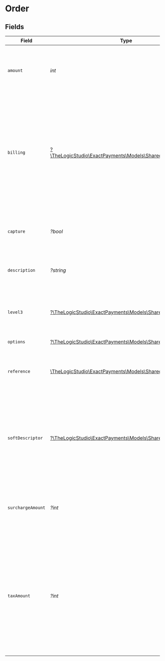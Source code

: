 # Order


## Fields

| Field                                                                                                                                                                                                 | Type                                                                                                                                                                                                  | Required                                                                                                                                                                                              | Description                                                                                                                                                                                           | Example                                                                                                                                                                                               |
| ----------------------------------------------------------------------------------------------------------------------------------------------------------------------------------------------------- | ----------------------------------------------------------------------------------------------------------------------------------------------------------------------------------------------------- | ----------------------------------------------------------------------------------------------------------------------------------------------------------------------------------------------------- | ----------------------------------------------------------------------------------------------------------------------------------------------------------------------------------------------------- | ----------------------------------------------------------------------------------------------------------------------------------------------------------------------------------------------------- |
| `amount`                                                                                                                                                                                              | *int*                                                                                                                                                                                                 | :heavy_check_mark:                                                                                                                                                                                    | Amount in smallest currency unit, eg: cents, including all surcharges, taxes etc.                                                                                                                     | 123                                                                                                                                                                                                   |
| `billing`                                                                                                                                                                                             | [?\TheLogicStudio\ExactPayments\Models\Shared\CustomerDetails](../../Models/Shared/CustomerDetails.md)                                                                                                | :heavy_minus_sign:                                                                                                                                                                                    | Optional billing details for the customer. If you have enabled AVS filters on your terminal, this becomes mandatory and AVS checks will be performed on the address.                                  |                                                                                                                                                                                                       |
| `capture`                                                                                                                                                                                             | *?bool*                                                                                                                                                                                               | :heavy_minus_sign:                                                                                                                                                                                    | Set this to false if you only want to authorize for the amount. Defaults to true.                                                                                                                     | true                                                                                                                                                                                                  |
| `description`                                                                                                                                                                                         | *?string*                                                                                                                                                                                             | :heavy_minus_sign:                                                                                                                                                                                    | It will give some description of the order description                                                                                                                                                | Order description                                                                                                                                                                                     |
| `level3`                                                                                                                                                                                              | [?\TheLogicStudio\ExactPayments\Models\Shared\Level3](../../Models/Shared/Level3.md)                                                                                                                  | :heavy_minus_sign:                                                                                                                                                                                    | Level 3 processing can capture and transmit the additional transaction data.                                                                                                                          |                                                                                                                                                                                                       |
| `options`                                                                                                                                                                                             | [?\TheLogicStudio\ExactPayments\Models\Shared\OrderOptions](../../Models/Shared/OrderOptions.md)                                                                                                      | :heavy_minus_sign:                                                                                                                                                                                    | N/A                                                                                                                                                                                                   |                                                                                                                                                                                                       |
| `reference`                                                                                                                                                                                           | [\TheLogicStudio\ExactPayments\Models\Shared\Reference](../../Models/Shared/Reference.md)                                                                                                             | :heavy_check_mark:                                                                                                                                                                                    | Merchant defined values which can be used to internally identify the transaction.                                                                                                                     |                                                                                                                                                                                                       |
| `softDescriptor`                                                                                                                                                                                      | [?\TheLogicStudio\ExactPayments\Models\Shared\SoftDescriptor](../../Models/Shared/SoftDescriptor.md)                                                                                                  | :heavy_minus_sign:                                                                                                                                                                                    | Override business information which would normally appear on a customer's statement, making it easier for customers to identify transactions.                                                         |                                                                                                                                                                                                       |
| `surchargeAmount`                                                                                                                                                                                     | *?int*                                                                                                                                                                                                | :heavy_minus_sign:                                                                                                                                                                                    | This is assumed to already be included in the amount. (Available for Elavon processing only)                                                                                                          | 123                                                                                                                                                                                                   |
| `taxAmount`                                                                                                                                                                                           | *?int*                                                                                                                                                                                                | :heavy_minus_sign:                                                                                                                                                                                    | Tax value included in total amount. Sales tax in the US, or PST for Canadian merchants. The smallest currency units, for example, cents in USD. This is assumed to already be included in the amount. | 123                                                                                                                                                                                                   |